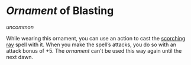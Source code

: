# *Ornament* of Blasting
*uncommon*

While wearing this ornament, you can use an action to cast the [scorching ray](../Spells/scorching-ray.md) spell with it. When you make the spell’s attacks, you do so with an attack bonus of +5. The *ornament* can't be used this way again until the next dawn.